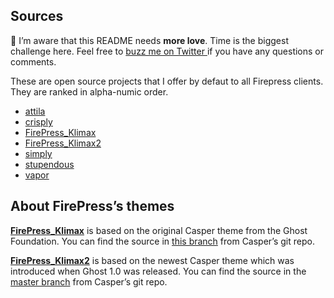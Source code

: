 ## Sources

🙈 I’m aware that this README needs **more love**. Time is the biggest challenge here. Feel free to [buzz me on Twitter ](https://twitter.com/askpascalandy) if you have any questions or comments.

These are open source projects that I offer by defaut to all Firepress clients. They are ranked in alpha-numic order.

- [attila](https://github.com/zutrinken/attila)
- [crisply](https://github.com/pyrmont/crisply)
- [FirePress_Klimax](https://github.com/firepress-org/FirePress_Klimax)
- [FirePress_Klimax2](https://github.com/firepress-org/FirePress_Klimax2)
- [simply](https://github.com/godofredoninja/simply)
- [stupendous](https://github.com/dcefram/stupendous)
- [vapor](https://github.com/sethlilly/Vapor/pull/61)

## About FirePress’s themes

**[FirePress_Klimax](https://github.com/firepress-org/FirePress_Klimax)** is based on the original Casper theme from the Ghost Foundation. You can find the source in [this branch](https://github.com/TryGhost/Casper/tree/1.4) from Casper’s git repo.

**[FirePress_Klimax2](https://github.com/firepress-org/FirePress_Klimax2)** is based on the newest Casper theme which was introduced when Ghost 1.0 was released. You can find the source in the [master branch](https://github.com/TryGhost/Casper/tree/master) from Casper’s git repo.

